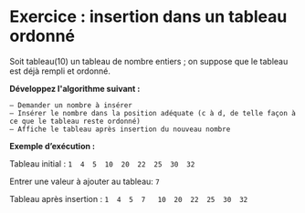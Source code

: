 # Exercice : insertion dans un tableau ordonné

Soit tableau(10) un tableau de nombre entiers ; on suppose que le tableau est déjà rempli et ordonné. 

**Développez l'algorithme suivant :** 

	– Demander un nombre à insérer
	– Insérer le nombre dans la position adéquate (c à d, de telle façon à ce que le tableau reste ordonné)
	– Affiche le tableau après insertion du nouveau nombre 

**Exemple d’exécution :**

Tableau initial :   `1  4  5  10  20  22  25  30  32`  

Entrer une valeur à ajouter au tableau: `7`

Tableau après insertion :  `1  4  5  7   10  20  22  25  30  32 `